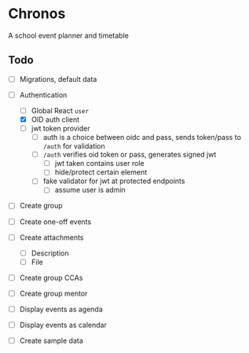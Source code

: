 
# Chronos

A school event planner and timetable

## Todo

- [ ] Migrations, default data
- [ ] Authentication
	- [ ] Global React `user`
	- [x] OID auth client
	- [ ] jwt token provider
		- [ ] auth is a choice between oidc and pass, sends token/pass to `/auth` for validation
		- [ ] `/auth` verifies oid token or pass, generates signed jwt
			- [ ] jwt taken contains user role
			- [ ] hide/protect certain element
		- [ ] fake validator for jwt at protected endpoints
			- [ ] assume user is admin
- [ ] Create group
- [ ] Create one-off events
- [ ] Create attachments
	- [ ] Description
	- [ ] File
- [ ] Create group CCAs
- [ ] Create group mentor
- [ ] Display events as agenda
- [ ] Display events as calendar

- [ ] Create sample data
